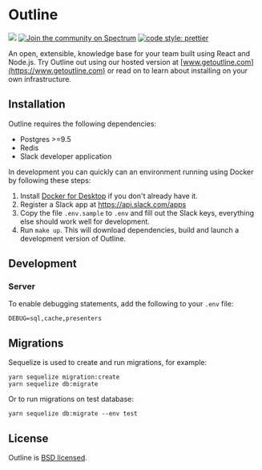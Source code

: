 # Outline

![](https://circleci.com/gh/outline/outline.svg?style=shield&circle-token=c0c4c2f39990e277385d5c1ae96169c409eb887a)
[![Join the community on Spectrum](https://withspectrum.github.io/badge/badge.svg)](https://spectrum.chat/outline)
[![code style: prettier](https://img.shields.io/badge/code_style-prettier-ff69b4.svg?style=flat-square)](https://github.com/prettier/prettier)

An open, extensible, knowledge base for your team built using React and Node.js. Try Outline out using our hosted version at [www.getoutline.com](https://www.getoutline.com) or read on to learn about installing on your own infrastructure.

## Installation

Outline requires the following dependencies:

- Postgres >=9.5
- Redis
- Slack developer application

In development you can quickly can an environment running using Docker by
following these steps:

1. Install [Docker for Desktop](https://www.docker.com) if you don't already have it.
1. Register a Slack app at https://api.slack.com/apps
1. Copy the file `.env.sample` to `.env` and fill out the Slack keys, everything
   else should work well for development.
1. Run `make up`. This will download dependencies, build and launch a development version of Outline.


## Development

### Server

To enable debugging statements, add the following to your `.env` file:

```
DEBUG=sql,cache,presenters
```

## Migrations

Sequelize is used to create and run migrations, for example:

```
yarn sequelize migration:create
yarn sequelize db:migrate
```

Or to run migrations on test database:

```
yarn sequelize db:migrate --env test
```


## License

Outline is [BSD licensed](/blob/master/LICENSE).
